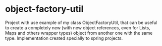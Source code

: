 # object-factory-util
Project with use example of my class ObjectFactoryUtil, that can be useful to create a completely new (with new object references, even for Lists, Maps and others wrapper types) object from another one with the same type. Implementation created specially to spring projects.
